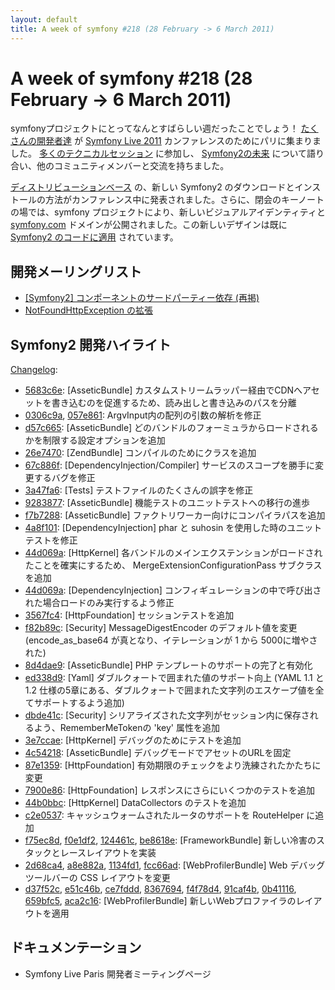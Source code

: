 ```yaml
---
layout: default
title: A week of symfony #218 (28 February -> 6 March 2011)
---
```


A week of symfony #218 (28 February -> 6 March 2011)
====================================================

symfonyプロジェクトにとってなんとすばらしい週だったことでしょう！ [たくさんの開発者達](http://www.flickr.com/search/?q=sflive2011&s=rec&z=t) が [Symfony Live 2011](http://www.symfony-live.com/paris) カンファレンスのためにパリに集まりました。 [多くのテクニカルセッション](https://docs.google.com/document/pub?id=1rXrCNX25JArMq5TEHJOFiJjnmsKjRX4JpUoFxTXqob0) に参加し、 [Symfony2の未来](http://trac.symfony-project.org/wiki/SfliveParisDevMeeting) について語り合い、他のコミュニティメンバーと交流を持ちました。

[ディストリビューションベース](http://symfony.com/distributions) の、新しい Symfony2 のダウンロードとインストールの方法がカンファレンス中に発表されました。さらに、閉会のキーノートの場では、symfony プロジェクトにより、新しいビジュアルアイデンティティと [symfony.com](http://symfony.com) ドメインが公開されました。この新しいデザインは既に [Symfony2 のコードに適用](http://twitter.com/#!/fabpot/status/44353455271313408) されています。
 
開発メーリングリスト
--------------------

  * [\[Symfony2\] コンポーネントのサードパーティー依存 (再掲)](https://groups.google.com/forum/#!topic/symfony-devs/rknqUKNzFig)
  * [NotFoundHttpException の拡張](https://groups.google.com/forum/#!topic/symfony-devs/UKRV_6PcQwg)

Symfony2 開発ハイライト
-----------------------

[Changelog](http://github.com/symfony/symfony/commits/master):

  * [5683c6e](http://github.com/symfony/symfony/commit/5683c6e6e15d399e442826412914d15a9647e461 "5683c6e6e15d399e442826412914d15a9647e461 commit on github"): \[AsseticBundle\] カスタムストリームラッパー経由でCDNへアセットを書き込むのを促進するため、読み出しと書き込みのパスを分離
  * [0306c9a](http://github.com/symfony/symfony/commit/0306c9aa66955671d530f6ed917a34af6326fcc5 "0306c9aa66955671d530f6ed917a34af6326fcc5 commit on github"), [057e861](http://github.com/symfony/symfony/commit/057e86161e48f99fe7f23c1d50211202fefc2ca2 "057e86161e48f99fe7f23c1d50211202fefc2ca2 commit on github"): ArgvInput内の配列の引数の解析を修正
  * [d57c665](http://github.com/symfony/symfony/commit/d57c6657bda010b6864f81045744f8307b7a84d4 "d57c6657bda010b6864f81045744f8307b7a84d4 commit on github"): \[AsseticBundle\] どのバンドルのフォーミュラからロードされるかを制限する設定オプションを追加
  * [26e7470](http://github.com/symfony/symfony/commit/26e7470eb33adff42202bc20899e5645560b32b9 "26e7470eb33adff42202bc20899e5645560b32b9 commit on github"): \[ZendBundle\] コンパイルのためにクラスを追加
  * [67c886f](http://github.com/symfony/symfony/commit/67c886f3df49a236ef326478565e506002ddd4e1 "67c886f3df49a236ef326478565e506002ddd4e1 commit on github"): \[DependencyInjection/Compiler\] サービスのスコープを勝手に変更するバグを修正
  * [3a47fa6](http://github.com/symfony/symfony/commit/3a47fa6eeddfd51c64de67ec9b83c2ba39a75aaa "3a47fa6eeddfd51c64de67ec9b83c2ba39a75aaa commit on github"): \[Tests\] テストファイルのたくさんの誤字を修正
  * [9283877](http://github.com/symfony/symfony/commit/9283877828c3c11e91ee00f55eab0b3caccc3ccc "9283877828c3c11e91ee00f55eab0b3caccc3ccc commit on github"): \[AsseticBundle\] 機能テストのユニットテストへの移行の進歩
  * [f7b7288](http://github.com/symfony/symfony/commit/f7b7288892f4d2bf6c5aa1dd0f8d71f772d05ab2 "f7b7288892f4d2bf6c5aa1dd0f8d71f772d05ab2 commit on github"): \[AsseticBundle\] ファクトリワーカー向けにコンパイラパスを追加
  * [4a8f101](http://github.com/symfony/symfony/commit/4a8f10192f5bbc781e999677add6d8568335bd03 "4a8f10192f5bbc781e999677add6d8568335bd03 commit on github"): \[DependencyInjection\] phar と suhosin を使用した時のユニットテストを修正
  * [44d069a](http://github.com/symfony/symfony/commit/44d069a3fb4b02639d0b2948bcdce725b0016736 "44d069a3fb4b02639d0b2948bcdce725b0016736 commit on github"): \[HttpKernel\] 各バンドルのメインエクステンションがロードされたことを確実にするため、 MergeExtensionConfigurationPass サブクラスを追加
  * [44d069a](http://github.com/symfony/symfony/commit/44d069a3fb4b02639d0b2948bcdce725b0016736 "44d069a3fb4b02639d0b2948bcdce725b0016736 commit on github"): \[DependencyInjection\] コンフィギュレーションの中で呼び出された場合ロードのみ実行するよう修正
  * [3567fc4](http://github.com/symfony/symfony/commit/3567fc4e6cc56f17a88891b04e8c3ece1c53b35d "3567fc4e6cc56f17a88891b04e8c3ece1c53b35d commit on github"): \[HttpFoundation\] セッションテストを追加
  * [f82b89c](http://github.com/symfony/symfony/commit/f82b89cdc5f13220bf2678825ad9ffd041cafa1a "f82b89cdc5f13220bf2678825ad9ffd041cafa1a commit on github"): \[Security\] MessageDigestEncoder のデフォルト値を変更 (encode_as_base64 が真となり、イテレーションが 1 から 5000に増やされた)
  * [8d4dae9](http://github.com/symfony/symfony/commit/8d4dae9f2ace9dd389c136b4d740910303462069 "8d4dae9f2ace9dd389c136b4d740910303462069 commit on github"): \[AsseticBundle\] PHP テンプレートのサポートの完了と有効化
  * [ed338d9](http://github.com/symfony/symfony/commit/ed338d9422ae9b25d32cc03195c289a50a0edd12 "ed338d9422ae9b25d32cc03195c289a50a0edd12 commit on github"): \[Yaml\] ダブルクォートで囲まれた値のサポート向上 (YAML 1.1 と 1.2 仕様の5章にある、ダブルクォートで囲まれた文字列のエスケープ値を全てサポートするよう追加)
  * [dbde41c](http://github.com/symfony/symfony/commit/dbde41c0829ebb1408a7a522ff24de5b0ae503aa "dbde41c0829ebb1408a7a522ff24de5b0ae503aa commit on github"): \[Security\] シリアライズされた文字列がセッション内に保存されるよう、RememberMeTokenの 'key' 属性を追加
  * [3e7ccae](http://github.com/symfony/symfony/commit/3e7ccae2ba7f03cbf6bec6c26c3591b6cddd1d07 "3e7ccae2ba7f03cbf6bec6c26c3591b6cddd1d07 commit on github"): \[HttpKernel\] デバッグのためにテストを追加
  * [4c54218](http://github.com/symfony/symfony/commit/4c54218a4bf652b224c44bacd1107122571feb6f "4c54218a4bf652b224c44bacd1107122571feb6f commit on github"): \[AsseticBundle\] デバッグモードでアセットのURLを固定
  * [87e1359](http://github.com/symfony/symfony/commit/87e1359ebdcef503f357fc3c7929e6250c1d2323 "87e1359ebdcef503f357fc3c7929e6250c1d2323 commit on github"): \[HttpFoundation\] 有効期限のチェックをより洗練されたかたちに変更
  * [7900e86](http://github.com/symfony/symfony/commit/7900e8624ffaeec6be668b43186e5b37879aecf8 "7900e8624ffaeec6be668b43186e5b37879aecf8 commit on github"): \[HttpFoundation\] レスポンスにさらにいくつかのテストを追加
  * [44b0bbc](http://github.com/symfony/symfony/commit/44b0bbc0d1b64177c08f685eaf4f97e5576a228a "44b0bbc0d1b64177c08f685eaf4f97e5576a228a commit on github"): \[HttpKernel\] DataCollectors のテストを追加
  * [c2e0537](http://github.com/symfony/symfony/commit/c2e0537c31cef79943bb3d53937c7877f152f521 "c2e0537c31cef79943bb3d53937c7877f152f521 commit on github"): キャッシュウォームされたルータのサポートを RouteHelper に追加
  * [f75ec8d](http://github.com/symfony/symfony/commit/f75ec8d4ada912de982d73ef6dedba991922a619 "f75ec8d4ada912de982d73ef6dedba991922a619 commit on github"), [f0e1df2](http://github.com/symfony/symfony/commit/f0e1df26883a94f5189d719573b5c4fc8cd47ac3 "f0e1df26883a94f5189d719573b5c4fc8cd47ac3 commit on github"), [124461c](http://github.com/symfony/symfony/commit/124461cceeedfffcb200e8504f2bda826d8fe39c "124461cceeedfffcb200e8504f2bda826d8fe39c commit on github"), [be8618e](http://github.com/symfony/symfony/commit/be8618ec5661d2106fce2d3c752c30e4906016c5 "be8618ec5661d2106fce2d3c752c30e4906016c5 commit on github"): \[FrameworkBundle\] 新しい冷害のスタックとレースレイアウトを実装
  * [2d68ca4](http://github.com/symfony/symfony/commit/2d68ca4d00e473c6928268bbf46efdf8983227c1 "2d68ca4d00e473c6928268bbf46efdf8983227c1 commit on github"), [a8e882a](http://github.com/symfony/symfony/commit/a8e882ac514097e32f81e1a928fa52b9c266f44e "a8e882ac514097e32f81e1a928fa52b9c266f44e commit on github"), [1134fd1](http://github.com/symfony/symfony/commit/1134fd17ab1d70ab3490d1e66c13c0d9308de435 "1134fd17ab1d70ab3490d1e66c13c0d9308de435 commit on github"), [fcc66ad](http://github.com/symfony/symfony/commit/fcc66ad540d42e17b7955ebfc7e1b6d357703bc8 "fcc66ad540d42e17b7955ebfc7e1b6d357703bc8 commit on github"): \[WebProfilerBundle\] Web デバッグツールバーの CSS レイアウトを変更
  * [d37f52c](http://github.com/symfony/symfony/commit/d37f52c74380b49ca5bf1f4143e550de59a5ea30 "d37f52c74380b49ca5bf1f4143e550de59a5ea30 commit on github"), [e51c46b](http://github.com/symfony/symfony/commit/e51c46b21ae1f846effc0686a9eafd3df0f96ae7 "e51c46b21ae1f846effc0686a9eafd3df0f96ae7 commit on github"), [ce7fddd](http://github.com/symfony/symfony/commit/ce7fddd4ea7cb8113be8d22d73dfb4007f3c0f58 "ce7fddd4ea7cb8113be8d22d73dfb4007f3c0f58 commit on github"), [8367694](http://github.com/symfony/symfony/commit/83676943716fac60b2950178be4ab1d807450069 "83676943716fac60b2950178be4ab1d807450069 commit on github"), [f4f78d4](http://github.com/symfony/symfony/commit/f4f78d47c89ddd81b743a5364f3599af966673b4 "f4f78d47c89ddd81b743a5364f3599af966673b4 commit on github"), [91caf4b](http://github.com/symfony/symfony/commit/91caf4b6e38dd3059571266634f19cf97422f7a4 "91caf4b6e38dd3059571266634f19cf97422f7a4 commit on github"), [0b41116](http://github.com/symfony/symfony/commit/0b41116a7bb801402cc09c7c2734c005546cc7e6 "0b41116a7bb801402cc09c7c2734c005546cc7e6 commit on github"), [659bfc5](http://github.com/symfony/symfony/commit/659bfc5615503c3b140504122c54dfd686a7af76 "659bfc5615503c3b140504122c54dfd686a7af76 commit on github"), [aca2c16](http://github.com/symfony/symfony/commit/aca2c161c8d18be708abd63ec616317df6eecb19 "aca2c161c8d18be708abd63ec616317df6eecb19 commit on github"): \[WebProfilerBundle\] 新しいWebプロファイラのレイアウトを適用

ドキュメンテーション
-------------

  * Symfony Live Paris 開発者ミーティングページ

